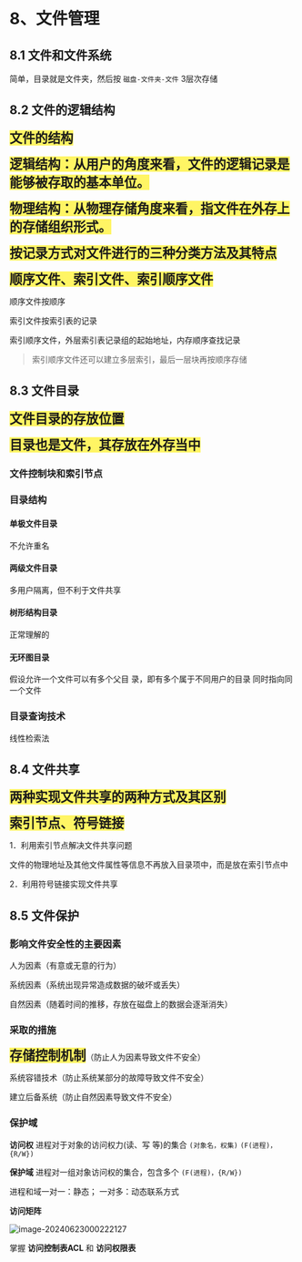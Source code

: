 # 8、文件管理



## 8.1 文件和文件系统

简单，目录就是文件夹，然后按 `磁盘-文件夹-文件` 3层次存储



## 8.2 文件的逻辑结构

<span style="font-size:1.4rem; background: rgb(255,245,100);">**文件的结构**</span>

<span style="font-size:1.4rem; background: rgb(255,245,100);">**逻辑结构：从用户的角度来看，文件的逻辑记录是能够被存取的基本单位。**</span>

<span style="font-size:1.4rem; background: rgb(255,245,100);">**物理结构：从物理存储角度来看，指文件在外存上的存储组织形式。**</span>



<span style="font-size:1.4rem; background: rgb(255,245,100);">**按记录方式对文件进行的三种分类方法及其特点**</span>

<span style="font-size:1.4rem; background: rgb(255,245,100);">**顺序文件、索引文件、索引顺序文件**</span>

顺序文件按顺序

索引文件按索引表的记录

索引顺序文件，外层索引表记录组的起始地址，内存顺序查找记录

> 索引顺序文件还可以建立多层索引，最后一层块再按顺序存储



## 8.3 文件目录

<span style="font-size:1.4rem; background: rgb(255,245,100);">**文件目录的存放位置**</span>

<span style="font-size:1.4rem; background: rgb(255,245,100);">**目录也是文件，其存放在外存当中**</span>

### 文件控制块和索引节点



### 目录结构

#### 单极文件目录

不允许重名

#### 两级文件目录

多用户隔离，但不利于文件共享

#### 树形结构目录

正常理解的

#### 无环图目录

假设允许一个文件可以有多个父目 录，即有多个属于不同用户的目录 同时指向同一个文件

### 目录查询技术

线性检索法



## 8.4 文件共享

<span style="font-size:1.4rem; background: rgb(255,245,100);">**两种实现文件共享的两种方式及其区别**</span>

<span style="font-size:1.4rem; background: rgb(255,245,100);">**索引节点、符号链接**</span>

1．利用索引节点解决文件共享问题

文件的物理地址及其他文件属性等信息不再放入目录项中，而是放在索引节点中

2．利用符号链接实现文件共享



## 8.5 文件保护

### 影响文件安全性的主要因素

人为因素（有意或无意的行为）

系统因素（系统出现异常造成数据的破坏或丢失） 

自然因素（随着时间的推移，存放在磁盘上的数据会逐渐消失）

### 采取的措施

<span style="font-size:1.4rem; background: rgb(255,245,100);">**存储控制机制**</span>（防止人为因素导致文件不安全） 

系统容错技术（防止系统某部分的故障导致文件不安全） 

建立后备系统（防止自然因素导致文件不安全）

### 保护域

**访问权**    进程对于对象的访问权力(读、写 等)的集合         `(对象名，权集)`     `(F(进程)，{R/W})`

**保护域**    进程对一组对象访问权的集合，包含多个 `(F(进程)，{R/W})`

进程和域一对一：静态；   一对多：动态联系方式

**访问矩阵**

![image-20240623000222127](C:\Users\cyhrecold\AppData\Roaming\Typora\typora-user-images\image-20240623000222127.png)

掌握 **访问控制表ACL** 和 **访问权限表**

















